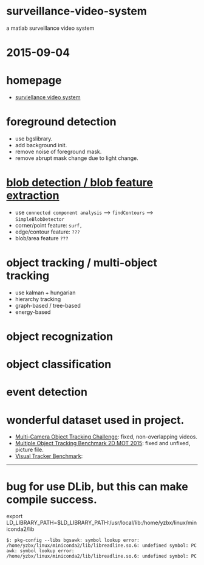 # surveillance-video-system
a matlab surveillance video system

# 2015-09-04
# homepage
- [surviellance video system](http://blog.csdn.net/u010598445/article/details/47822195)

# foreground detection
- use bgslibrary.
- add background init.
- remove noise of foreground mask.
- remove abrupt mask change due to light change.

# [blob detection / blob feature extraction](https://www.learnopencv.com/blob-detection-using-opencv-python-c/)
- use `connected component analysis` --> `findContours` --> `SimpleBlobDetector`
- corner/point feature: `surf, `
- edge/contour feature: `???`
- blob/area feature `???`

# object tracking / multi-object tracking
- use kalman + hungarian
- hierarchy tracking
- graph-based / tree-based
- energy-based

# object recognization

# object classification

# event detection

# wonderful dataset used in project.
- [Multi-Camera Object Tracking Challenge](mct.idealtest.org/Datasets.html): fixed, non-overlapping videos.
- [Multiple Object Tracking Benchmark 2D MOT 2015](https://motchallenge.net): fixed and unfixed, picture file.
- [Visual Tracker Benchmark](cvlab.hanyang.ac.kr/tracker_benchmark):

---

# bug for use DLib, but this can make compile success.
export LD_LIBRARY_PATH=$LD_LIBRARY_PATH:/usr/local/lib:/home/yzbx/linux/miniconda2/lib
```
$: pkg-config --libs bgsawk: symbol lookup error: /home/yzbx/linux/miniconda2/lib/libreadline.so.6: undefined symbol: PC
awk: symbol lookup error: /home/yzbx/linux/miniconda2/lib/libreadline.so.6: undefined symbol: PC
```
